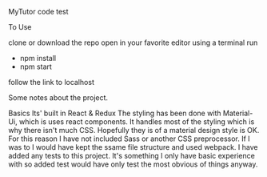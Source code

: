 MyTutor code test

To Use

clone or download the repo 
open in your favorite editor
using a terminal run
 - npm install
 - npm start

follow the link to localhost

Some notes about the project.

Basics
  Its' built in React & Redux
  The styling has been done with Material-Ui, which is uses react components. It handles most of the styling which is why there isn't much CSS. Hopefully they is of a material design style is OK. For this reason I have not included Sass or another CSS preprocessor. If I was to I would have kept the ssame file structure and used webpack.
  I have added any tests to this project. It's something I only have basic experience with so added test would have only test the most obvious of things anyway.

